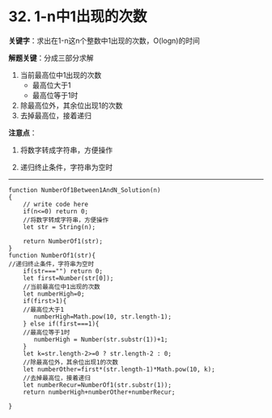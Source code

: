 # 32. 1-n中1出现的次数

**关键字**：求出在1-n这n个整数中1出现的次数，O(logn)的时间

**解题关键**：分成三部分求解

1. 当前最高位中1出现的次数
   - 最高位大于1
   - 最高位等于1时
2. 除最高位外，其余位出现1的次数
3. 去掉最高位，接着递归

**注意点**：

1. 将数字转成字符串，方便操作

2. 递归终止条件，字符串为空时

****

```
function NumberOf1Between1AndN_Solution(n)
{
    // write code here
    if(n<=0) return 0;
    //将数字转成字符串，方便操作
    let str = String(n);
    
    return NumberOf1(str);
}
function NumberOf1(str){
//递归终止条件，字符串为空时
    if(str==="") return 0;
    let first=Number(str[0]);
    //当前最高位中1出现的次数
    let numberHigh=0;
    if(first>1){
    //最高位大于1
       numberHigh=Math.pow(10, str.length-1);
    } else if(first===1){
    //最高位等于1时
       numberHigh = Number(str.substr(1))+1;
    }
    let k=str.length-2>=0 ? str.length-2 : 0;
    //除最高位外，其余位出现1的次数
    let numberOther=first*(str.length-1)*Math.pow(10, k);
    //去掉最高位，接着递归
    let numberRecur=NumberOf1(str.substr(1));
    return numberHigh+numberOther+numberRecur;
    
}
```

